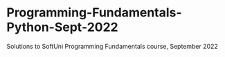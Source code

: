 # Programming-Fundamentals-Python-Sept-2022
Solutions to SoftUni Programming Fundamentals course, September 2022

